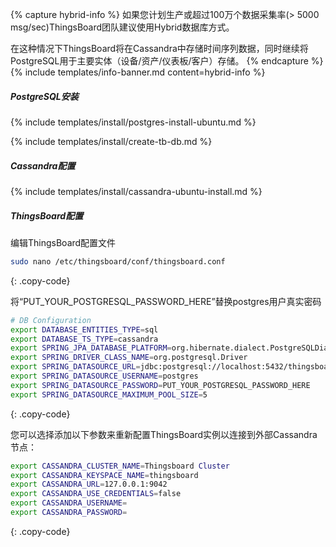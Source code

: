 {% capture hybrid-info %}
如果您计划生产或超过100万个数据采集率(> 5000 msg/sec)ThingsBoard团队建议使用Hybrid数据库方式。

在这种情况下ThingsBoard将在Cassandra中存储时间序列数据，同时继续将PostgreSQL用于主要实体（设备/资产/仪表板/客户）存储。
{% endcapture %}
{% include templates/info-banner.md content=hybrid-info %}

##### PostgreSQL安装

{% include templates/install/postgres-install-ubuntu.md %}

{% include templates/install/create-tb-db.md %}

##### Cassandra配置

{% include templates/install/cassandra-ubuntu-install.md %}

##### ThingsBoard配置

编辑ThingsBoard配置文件

```bash 
sudo nano /etc/thingsboard/conf/thingsboard.conf
``` 
{: .copy-code}

将“PUT_YOUR_POSTGRESQL_PASSWORD_HERE”替换postgres用户真实密码

```bash
# DB Configuration 
export DATABASE_ENTITIES_TYPE=sql
export DATABASE_TS_TYPE=cassandra
export SPRING_JPA_DATABASE_PLATFORM=org.hibernate.dialect.PostgreSQLDialect
export SPRING_DRIVER_CLASS_NAME=org.postgresql.Driver
export SPRING_DATASOURCE_URL=jdbc:postgresql://localhost:5432/thingsboard
export SPRING_DATASOURCE_USERNAME=postgres
export SPRING_DATASOURCE_PASSWORD=PUT_YOUR_POSTGRESQL_PASSWORD_HERE
export SPRING_DATASOURCE_MAXIMUM_POOL_SIZE=5
``` 
{: .copy-code}

您可以选择添加以下参数来重新配置ThingsBoard实例以连接到外部Cassandra节点：

```bash
export CASSANDRA_CLUSTER_NAME=Thingsboard Cluster
export CASSANDRA_KEYSPACE_NAME=thingsboard
export CASSANDRA_URL=127.0.0.1:9042
export CASSANDRA_USE_CREDENTIALS=false
export CASSANDRA_USERNAME=
export CASSANDRA_PASSWORD=
```
{: .copy-code}